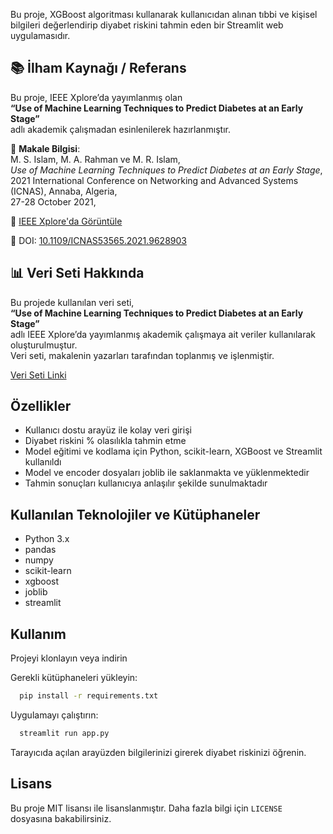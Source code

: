 Bu proje, XGBoost algoritması kullanarak kullanıcıdan alınan tıbbi ve kişisel bilgileri değerlendirip diyabet riskini tahmin eden bir Streamlit web uygulamasıdır.

   ## 📚 İlham Kaynağı / Referans
  
  Bu proje, IEEE Xplore’da yayımlanmış olan  
  **“Use of Machine Learning Techniques to Predict Diabetes at an Early Stage”**  
  adlı akademik çalışmadan esinlenilerek hazırlanmıştır.
  
  📄 **Makale Bilgisi**:  
  M. S. Islam, M. A. Rahman ve M. R. Islam,  
  *Use of Machine Learning Techniques to Predict Diabetes at an Early Stage*,  
  2021 International Conference on Networking and Advanced Systems (ICNAS), Annaba, Algeria,  
  27-28 October 2021, 
  
  🔗 [IEEE Xplore'da Görüntüle](https://ieeexplore.ieee.org/document/9628903)  
  
  📌 DOI: [10.1109/ICNAS53565.2021.9628903](https://doi.org/10.1109/ICNAS53565.2021.9628903)

 ## 📊 Veri Seti Hakkında

Bu projede kullanılan veri seti,  
**“Use of Machine Learning Techniques to Predict Diabetes at an Early Stage”**  
adlı IEEE Xplore’da yayımlanmış akademik çalışmaya ait veriler kullanılarak oluşturulmuştur.  
Veri seti, makalenin yazarları tarafından toplanmış ve işlenmiştir.

[Veri Seti Linki](https://archive.ics.uci.edu/dataset/529/early+stage+diabetes+risk+prediction+dataset)

## Özellikler

 - Kullanıcı dostu arayüz ile kolay veri girişi
 - Diyabet riskini % olasılıkla tahmin etme
 - Model eğitimi ve kodlama için Python, scikit-learn, XGBoost ve Streamlit kullanıldı
 - Model ve encoder dosyaları joblib ile saklanmakta ve yüklenmektedir
 - Tahmin sonuçları kullanıcıya anlaşılır şekilde sunulmaktadır

## Kullanılan Teknolojiler ve Kütüphaneler

 - Python 3.x
 - pandas
 - numpy
 - scikit-learn
 - xgboost
 - joblib
 - streamlit

## Kullanım

  Projeyi klonlayın veya indirin
  
  Gerekli kütüphaneleri yükleyin:
  ```bash
    pip install -r requirements.txt
   ``` 
  Uygulamayı çalıştırın:
  ```bash
    streamlit run app.py
  ```
Tarayıcıda açılan arayüzden bilgilerinizi girerek diyabet riskinizi öğrenin.

## Lisans
  Bu proje MIT lisansı ile lisanslanmıştır. Daha fazla bilgi için `LICENSE` dosyasına bakabilirsiniz.


